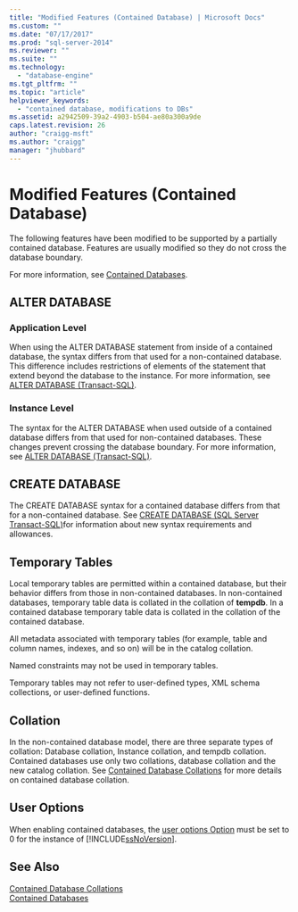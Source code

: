```yaml
---
title: "Modified Features (Contained Database) | Microsoft Docs"
ms.custom: ""
ms.date: "07/17/2017"
ms.prod: "sql-server-2014"
ms.reviewer: ""
ms.suite: ""
ms.technology: 
  - "database-engine"
ms.tgt_pltfrm: ""
ms.topic: "article"
helpviewer_keywords: 
  - "contained database, modifications to DBs"
ms.assetid: a2942509-39a2-4903-b504-ae80a300a9de
caps.latest.revision: 26
author: "craigg-msft"
ms.author: "craigg"
manager: "jhubbard"
---
```

# Modified Features (Contained Database)
  The following features have been modified to be supported by a partially contained database. Features are usually modified so they do not cross the database boundary.  
  
 For more information, see [Contained Databases](../../2014/database-engine/contained-databases.md).  
  
## ALTER DATABASE  
  
### Application Level  
 When using the ALTER DATABASE statement from inside of a contained database, the syntax differs from that used for a non-contained database. This difference includes restrictions of elements of the statement that extend beyond the database to the instance. For more information, see [ALTER DATABASE &#40;Transact-SQL&#41;](~/t-sql/statements/alter-database-transact-sql.md).  
  
### Instance Level  
 The syntax for the ALTER DATABASE when used outside of a contained database differs from that used for non-contained databases. These changes prevent crossing the database boundary. For more information, see [ALTER DATABASE &#40;Transact-SQL&#41;](~/t-sql/statements/alter-database-transact-sql.md).  
  
## CREATE DATABASE  
 The CREATE DATABASE syntax for a contained database differs from that for a non-contained database. See [CREATE DATABASE &#40;SQL Server Transact-SQL&#41;](~/t-sql/statements/create-database-sql-server-transact-sql.md)for information about new syntax requirements and allowances.  
  
## Temporary Tables  
 Local temporary tables are permitted within a contained database, but their behavior differs from those in non-contained databases. In non-contained databases, temporary table data is collated in the collation of **tempdb**. In a contained database temporary table data is collated in the collation of the contained database.  
  
 All metadata associated with temporary tables (for example, table and column names, indexes, and so on) will be in the catalog collation.  
  
 Named constraints may not be used in temporary tables.  
  
 Temporary tables may not refer to user-defined types, XML schema collections, or user-defined functions.  
  
## Collation  
 In the non-contained database model, there are three separate types of collation: Database collation, Instance collation, and tempdb collation. Contained databases use only two collations, database collation and the new catalog collation. See [Contained Database Collations](../../2014/database-engine/contained-database-collations.md) for more details on contained database collation.  
  
## User Options  
 When enabling contained databases, the [user options Option](configure-windows/configure-the-user-options-server-configuration-option.md) must be set to 0 for the instance of [!INCLUDE[ssNoVersion](../includes/ssnoversion-md.md)].  
  
## See Also  
 [Contained Database Collations](../../2014/database-engine/contained-database-collations.md)   
 [Contained Databases](../../2014/database-engine/contained-databases.md)  
  
  